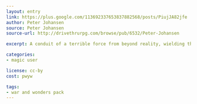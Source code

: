 ```yaml
---
layout: entry
link: https://plus.google.com/113692337653837882568/posts/PiujJA82jfe
author: Peter Johansen
source: Peter Johansen
source-url: http://drivethrurpg.com/browse/pub/6532/Peter-Johansen

excerpt: A conduit of a terrible force from beyond reality, wielding the power to warp the minds of their foes.

categories:
- magic user

license: cc-by
cost: pwyw

tags:
- war and wonders pack
---
```

